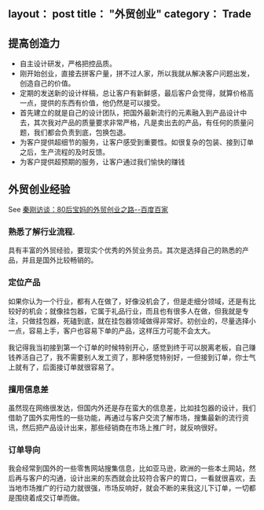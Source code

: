 layout： post
title： "外贸创业"
category： Trade
---

## 提高创造力

- 自主设计研发，严格把控品质。
- 刚开始创业，直接去拼客户量，拼不过人家，所以我就从解决客户问题出发，创造自己的价值。 
- 定期的发送新的设计样稿，总让客户有新鲜感，最后客户会觉得，就算价格高一点，提供的东西有价值，他仍然是可以接受。
- 首先建立的就是自己的设计团队，把国外最新流行的元素融入到产品设计中去，其次我对产品的质量要求非常严格，凡是卖出去的产品，有任何的质量问题，我们都会负责到底，包换包退。
- 为客户提供超细节的服务，让客户感受到重要性。如很复杂的包装、接到订单之后，生产流程的及时反馈。
- 为客户提供超预期的服务，让客户通过我们愉快的赚钱

## 外贸创业经验

See [秦刚访谈：80后宝妈的外贸创业之路--百度百家](http://qingang.baijia.baidu.com/article/47657)

### 熟悉了解行业流程.

具有丰富的外贸经验，要现实个优秀的外贸业务员。其次是选择自己的熟悉的产品，并且是国外比较畅销的。

### 定位产品

如果你认为一个行业，都有人在做了，好像没机会了，但是走细分领域，还是有比较好的机会；就像挂包器，它属于礼品行业，而且也有很多人在做，但我就是专注，只做挂包器，死磕到底，就在挂包器领域做得非常好。初创业的，尽量选择小一点，容易上手，客户也容易下单的产品，这样压力可能不会太大。

我记得我当初接到第一个订单的时候特别开心，感觉到终于可以脱离老板，自己赚钱养活自己了，我不需要别人发工资了，那种感觉特别好，一但接到订单，你士气上就有了，后面接订单就很容易了。

### 擅用信息差

虽然现在网络很发达，但国内外还是存在蛮大的信息差，比如挂包器的设计，我们借助了国外实用性的一些功能，再通过与客户交流了解市场，搜集最新的流行资讯，然后把产品设计出来，那些经销商在市场上推广时，就反响很好。 

### 订单导向

我会经常到国外的一些零售网站搜集信息，比如亚马逊，欧洲的一些本土网站，然后再与客户的沟通，设计出来的东西就会比较符合客户的胃口，一看就很喜欢，去当地市场推广的行动力就很强，市场反响好，就会不断的来我这儿下订单，一切都是围绕着成交订单而做。

